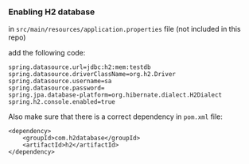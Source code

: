 ### Enabling H2 database
in `src/main/resources/application.properties` file (not included in this repo)

add the following code:

    spring.datasource.url=jdbc:h2:mem:testdb
    spring.datasource.driverClassName=org.h2.Driver
    spring.datasource.username=sa
    spring.datasource.password=
    spring.jpa.database-platform=org.hibernate.dialect.H2Dialect
    spring.h2.console.enabled=true

Also make sure that there is a correct dependency in `pom.xml` file:

    <dependency>
        <groupId>com.h2database</groupId>
        <artifactId>h2</artifactId>
    </dependency>
